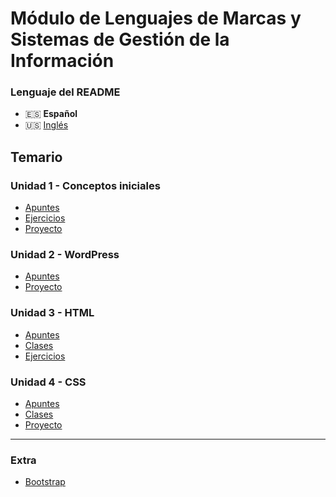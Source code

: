 # Módulo de Lenguajes de Marcas y Sistemas de Gestión de la Información

### Lenguaje del README
- 🇪🇸 **Español**
- 🇺🇸 [Inglés](./README-en.md)

## Temario
### Unidad 1 - Conceptos iniciales
- [Apuntes](./Unidad1-Conceptos_iniciales/Apuntes/)
- [Ejercicios](./Unidad1-Conceptos_iniciales/Ejercicios/)
- [Proyecto](./Unidad1-Conceptos_iniciales/Proyecto/)
### Unidad 2 - WordPress
- [Apuntes](./Unidad2-WordPress/Apuntes/)
- [Proyecto](./Unidad2-WordPress/Proyecto/)
### Unidad 3 - HTML
- [Apuntes](./Unidad3-HTML/Apuntes/)
- [Clases](./Unidad3-HTML/Clases/)
- [Ejercicios](./Unidad3-HTML/Ejercicios/)
### Unidad 4 - CSS
- [Apuntes](./Unidad4-CSS/Apuntes/)
- [Clases](./Unidad4-CSS/Clases/)
- [Proyecto](./Unidad4-CSS/Proyecto/)

---

### Extra
- [Bootstrap](./Verano-Boostrap/)
